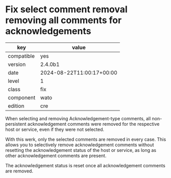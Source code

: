 [//]: # (werk v2)
# Fix select comment removal removing all comments for acknowledgements

key        | value
---------- | ---
compatible | yes
version    | 2.4.0b1
date       | 2024-08-22T11:00:17+00:00
level      | 1
class      | fix
component  | wato
edition    | cre

When selecting and removing Acknowledgement-type comments, all non-persistent
acknowledgement comments were removed for the respective host or service, even
if they were not selected.

With this werk, only the selected comments are removed in every case. This
allows you to selectively remove acknowledgement comments without resetting the
acknowledgement status of the host or service, as long as other acknowledgement
comments are present.

The acknowledgement status is reset once all acknowledgement comments are
removed.
